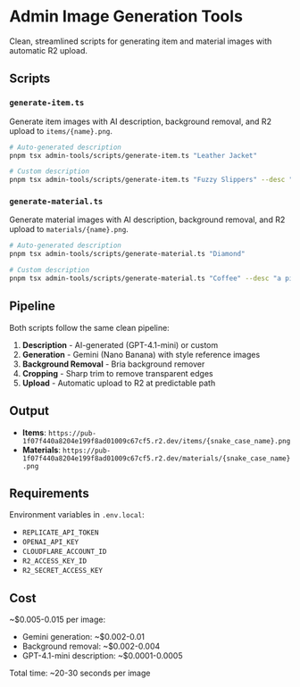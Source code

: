# Admin Image Generation Tools

Clean, streamlined scripts for generating item and material images with automatic R2 upload.

## Scripts

### `generate-item.ts`
Generate item images with AI description, background removal, and R2 upload to `items/{name}.png`.

```bash
# Auto-generated description
pnpm tsx admin-tools/scripts/generate-item.ts "Leather Jacket"

# Custom description
pnpm tsx admin-tools/scripts/generate-item.ts "Fuzzy Slippers" --desc "pink bunny slippers with pom-poms"
```

### `generate-material.ts`
Generate material images with AI description, background removal, and R2 upload to `materials/{name}.png`.

```bash
# Auto-generated description
pnpm tsx admin-tools/scripts/generate-material.ts "Diamond"

# Custom description
pnpm tsx admin-tools/scripts/generate-material.ts "Coffee" --desc "a pile of dark roasted coffee beans"
```

## Pipeline

Both scripts follow the same clean pipeline:

1. **Description** - AI-generated (GPT-4.1-mini) or custom
2. **Generation** - Gemini (Nano Banana) with style reference images
3. **Background Removal** - Bria background remover
4. **Cropping** - Sharp trim to remove transparent edges
5. **Upload** - Automatic upload to R2 at predictable path

## Output

- **Items**: `https://pub-1f07f440a8204e199f8ad01009c67cf5.r2.dev/items/{snake_case_name}.png`
- **Materials**: `https://pub-1f07f440a8204e199f8ad01009c67cf5.r2.dev/materials/{snake_case_name}.png`

## Requirements

Environment variables in `.env.local`:
- `REPLICATE_API_TOKEN`
- `OPENAI_API_KEY`
- `CLOUDFLARE_ACCOUNT_ID`
- `R2_ACCESS_KEY_ID`
- `R2_SECRET_ACCESS_KEY`

## Cost

~$0.005-0.015 per image:
- Gemini generation: ~$0.002-0.01
- Background removal: ~$0.002-0.004
- GPT-4.1-mini description: ~$0.0001-0.0005

Total time: ~20-30 seconds per image
